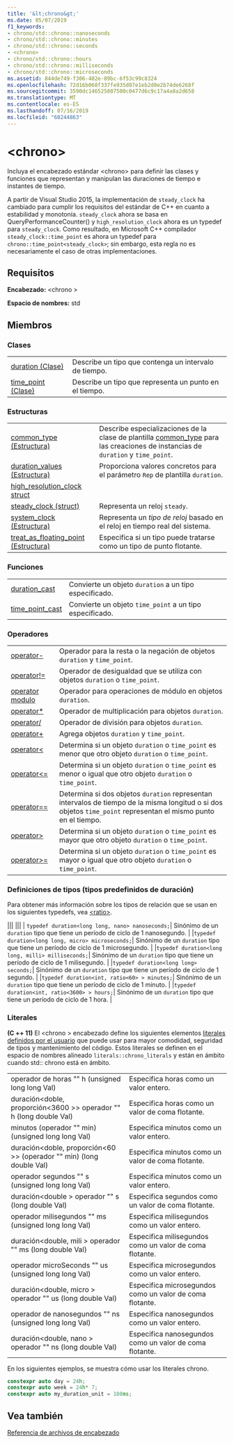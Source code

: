 ```yaml
---
title: '&lt;chrono&gt;'
ms.date: 05/07/2019
f1_keywords:
- chrono/std::chrono::nanoseconds
- chrono/std::chrono::minutes
- chrono/std::chrono::seconds
- <chrono>
- chrono/std::chrono::hours
- chrono/std::chrono::milliseconds
- chrono/std::chrono::microseconds
ms.assetid: 844de749-f306-482e-89bc-6f53c99c8324
ms.openlocfilehash: 72d16b068f337fe935d07e1eb2d0e2b74de6268f
ms.sourcegitcommit: 3590dc146525807500c0477d6c9c17a4a8a2d658
ms.translationtype: MT
ms.contentlocale: es-ES
ms.lasthandoff: 07/16/2019
ms.locfileid: "68244863"
---
```

# <a name="ltchronogt"></a>&lt;chrono&gt;

Incluya el encabezado estándar \<chrono> para definir las clases y funciones que representan y manipulan las duraciones de tiempo e instantes de tiempo.

A partir de Visual Studio 2015, la implementación de `steady_clock` ha cambiado para cumplir los requisitos del estándar de C++ en cuanto a estabilidad y monotonía. `steady_clock` ahora se basa en QueryPerformanceCounter() y `high_resolution_clock` ahora es un typedef para `steady_clock`. Como resultado, en Microsoft C++ compilador `steady_clock::time_point` es ahora un typedef para `chrono::time_point<steady_clock>`; sin embargo, esta regla no es necesariamente el caso de otras implementaciones.

## <a name="requirements"></a>Requisitos

**Encabezado:** \<chrono >

**Espacio de nombres:** std

## <a name="members"></a>Miembros

### <a name="classes"></a>Clases

|||
|-|-|
|[duration (Clase)](../standard-library/duration-class.md)|Describe un tipo que contenga un intervalo de tiempo.|
|[time_point (Clase)](../standard-library/time-point-class.md)|Describe un tipo que representa un punto en el tiempo.|

### <a name="structs"></a>Estructuras

|||
|-|-|
|[common_type (Estructura)](../standard-library/common-type-structure.md)|Describe especializaciones de la clase de plantilla [common_type](../standard-library/common-type-class.md) para las creaciones de instancias de `duration` y `time_point`.|
|[duration_values (Estructura)](../standard-library/duration-values-structure.md)|Proporciona valores concretos para el parámetro `Rep` de plantilla `duration`.|
|[high_resolution_clock struct](../standard-library/high-resolution-clock-struct.md)||
|[steady_clock (struct)](../standard-library/steady-clock-struct.md)|Representa un reloj `steady`.|
|[system_clock (Estructura)](../standard-library/system-clock-structure.md)|Representa un *tipo de reloj* basado en el reloj en tiempo real del sistema.|
|[treat_as_floating_point (Estructura)](../standard-library/treat-as-floating-point-structure.md)|Especifica si un tipo puede tratarse como un tipo de punto flotante.|

### <a name="functions"></a>Funciones

|||
|-|-|
|[duration_cast](../standard-library/chrono-functions.md#duration_cast)|Convierte un objeto `duration` a un tipo especificado.|
|[time_point_cast](../standard-library/chrono-functions.md#time_point_cast)|Convierte un objeto `time_point` a un tipo especificado.|

### <a name="operators"></a>Operadores

|||
|-|-|
|[operator-](../standard-library/chrono-operators.md#operator-)|Operador para la resta o la negación de objetos `duration` y `time_point`.|
|[operator!=](../standard-library/chrono-operators.md#op_neq)|Operador de desigualdad que se utiliza con objetos `duration` o `time_point`.|
|[operator modulo](../standard-library/chrono-operators.md#op_modulo)|Operador para operaciones de módulo en objetos `duration`.|
|[operator*](../standard-library/chrono-operators.md#op_star)|Operador de multiplicación para objetos `duration`.|
|[operator/](../standard-library/chrono-operators.md#op_div)|Operador de división para objetos `duration`.|
|[operator+](../standard-library/chrono-operators.md#op_add)|Agrega objetos `duration` y `time_point`.|
|[operator&lt;](../standard-library/chrono-operators.md#op_lt)|Determina si un objeto `duration` o `time_point` es menor que otro objeto `duration` o `time_point`.|
|[operator&lt;=](../standard-library/chrono-operators.md#op_lt_eq)|Determina si un objeto `duration` o `time_point` es menor o igual que otro objeto `duration` o `time_point`.|
|[operator==](../standard-library/chrono-operators.md#op_eq_eq)|Determina si dos objetos `duration` representan intervalos de tiempo de la misma longitud o si dos objetos `time_point` representan el mismo punto en el tiempo.|
|[operator&gt;](../standard-library/chrono-operators.md#op_gt)|Determina si un objeto `duration` o `time_point` es mayor que otro objeto `duration` o `time_point`.|
|[operator&gt;=](../standard-library/chrono-operators.md#op_gt_eq)|Determina si un objeto `duration` o `time_point` es mayor o igual que otro objeto `duration` o `time_point`.|

### <a name="typedefs-predefined-duration-types"></a>Definiciones de tipos (tipos predefinidos de duración)

Para obtener más información sobre los tipos de relación que se usan en los siguientes typedefs, vea [\<ratio>](../standard-library/ratio.md).

||| ||| | `typedef duration<long long, nano> nanoseconds;`| Sinónimo de un `duration` tipo que tiene un período de ciclo de 1 nanosegundo. | |`typedef duration<long long, micro> microseconds;`| Sinónimo de un `duration` tipo que tiene un período de ciclo de 1 microsegundo. | |`typedef duration<long long, milli> milliseconds;`| Sinónimo de un `duration` tipo que tiene un período de ciclo de 1 milisegundo. | |`typedef duration<long long> seconds;`| Sinónimo de un `duration` tipo que tiene un período de ciclo de 1 segundo. | |`typedef duration<int, ratio<60> > minutes;`| Sinónimo de un `duration` tipo que tiene un período de ciclo de 1 minuto. | |`typedef duration<int, ratio<3600> > hours;`| Sinónimo de un `duration` tipo que tiene un período de ciclo de 1 hora. |

### <a name="literals"></a>Literales

**(C ++ 11)**  El \<chrono > encabezado define los siguientes elementos [literales definidos por el usuario](../cpp/user-defined-literals-cpp.md) que puede usar para mayor comodidad, seguridad de tipos y mantenimiento del código. Estos literales se definen en el espacio de nombres alineado `literals::chrono_literals` y están en ámbito cuando std:: chrono está en ámbito.

|||
|-|-|
|operador de horas "" h (unsigned long long Val)|Especifica horas como un valor entero.|
|duración\<doble, proporción\<3600 >> operador "" h (long double Val)|Especifica horas como un valor de coma flotante.|
|minutos (operador "" min) (unsigned long long Val)|Especifica minutos como un valor entero.|
|duración\<doble, proporción\<60 >> (operador "" min) (long double Val)|Especifica minutos como un valor de coma flotante.|
|operador segundos "" s (unsigned long long Val)|Especifica minutos como un valor entero.|
|duración\<double > operador "" s (long double Val)|Especifica segundos como un valor de coma flotante.|
|operador milisegundos "" ms (unsigned long long Val)|Especifica milisegundos como un valor entero.|
|duración\<double, mili > operador "" ms (long double Val)|Especifica milisegundos como un valor de coma flotante.|
|operador microSeconds "" us (unsigned long long Val)|Especifica microsegundos como un valor entero.|
|duración\<double, micro > operador "" us (long double Val)|Especifica microsegundos como un valor de coma flotante.|
|operador de nanosegundos "" ns (unsigned long long Val)|Especifica nanosegundos como un valor entero.|
|duración\<double, nano > operador "" ns (long double Val)|Especifica nanosegundos como un valor de coma flotante.|

En los siguientes ejemplos, se muestra cómo usar los literales chrono.

```cpp
constexpr auto day = 24h;
constexpr auto week = 24h* 7;
constexpr auto my_duration_unit = 108ms;
```

## <a name="see-also"></a>Vea también

[Referencia de archivos de encabezado](../standard-library/cpp-standard-library-header-files.md)<br/>
